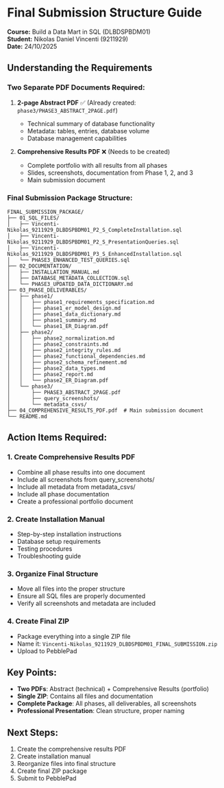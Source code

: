 # Final Submission Structure Guide

**Course:** Build a Data Mart in SQL (DLBDSPBDM01)  
**Student:** Nikolas Daniel Vincenti (9211929)  
**Date:** 24/10/2025  

## Understanding the Requirements

### Two Separate PDF Documents Required:

1. **2-page Abstract PDF** ✅ (Already created: `phase3/PHASE3_ABSTRACT_2PAGE.pdf`)
   - Technical summary of database functionality
   - Metadata: tables, entries, database volume
   - Database management capabilities

2. **Comprehensive Results PDF** ❌ (Needs to be created)
   - Complete portfolio with all results from all phases
   - Slides, screenshots, documentation from Phase 1, 2, and 3
   - Main submission document

### Final Submission Package Structure:

```
FINAL_SUBMISSION_PACKAGE/
├── 01_SQL_FILES/
│   ├── Vincenti-Nikolas_9211929_DLBDSPBDM01_P2_S_CompleteInstallation.sql
│   ├── Vincenti-Nikolas_9211929_DLBDSPBDM01_P2_S_PresentationQueries.sql
│   ├── Vincenti-Nikolas_9211929_DLBDSPBDM01_P3_S_EnhancedInstallation.sql
│   └── PHASE3_ENHANCED_TEST_QUERIES.sql
├── 02_DOCUMENTATION/
│   ├── INSTALLATION_MANUAL.md
│   ├── DATABASE_METADATA_COLLECTION.sql
│   └── PHASE3_UPDATED_DATA_DICTIONARY.md
├── 03_PHASE_DELIVERABLES/
│   ├── phase1/
│   │   ├── phase1_requirements_specification.md
│   │   ├── phase1_er_model_design.md
│   │   ├── phase1_data_dictionary.md
│   │   ├── phase1_summary.md
│   │   └── phase1_ER_Diagram.pdf
│   ├── phase2/
│   │   ├── phase2_normalization.md
│   │   ├── phase2_constraints.md
│   │   ├── phase2_integrity_rules.md
│   │   ├── phase2_functional_dependencies.md
│   │   ├── phase2_schema_refinement.md
│   │   ├── phase2_data_types.md
│   │   ├── phase2_report.md
│   │   └── phase2_ER_Diagram.pdf
│   └── phase3/
│       ├── PHASE3_ABSTRACT_2PAGE.pdf
│       ├── query_screenshots/
│       └── metadata_csvs/
├── 04_COMPREHENSIVE_RESULTS_PDF.pdf  # Main submission document
└── README.md
```

## Action Items Required:

### 1. Create Comprehensive Results PDF
- Combine all phase results into one document
- Include all screenshots from query_screenshots/
- Include all metadata from metadata_csvs/
- Include all phase documentation
- Create a professional portfolio document

### 2. Create Installation Manual
- Step-by-step installation instructions
- Database setup requirements
- Testing procedures
- Troubleshooting guide

### 3. Organize Final Structure
- Move all files into the proper structure
- Ensure all SQL files are properly documented
- Verify all screenshots and metadata are included

### 4. Create Final ZIP
- Package everything into a single ZIP file
- Name it: `Vincenti-Nikolas_9211929_DLBDSPBDM01_FINAL_SUBMISSION.zip`
- Upload to PebblePad

## Key Points:

- **Two PDFs**: Abstract (technical) + Comprehensive Results (portfolio)
- **Single ZIP**: Contains all files and documentation
- **Complete Package**: All phases, all deliverables, all screenshots
- **Professional Presentation**: Clean structure, proper naming

## Next Steps:

1. Create the comprehensive results PDF
2. Create installation manual
3. Reorganize files into final structure
4. Create final ZIP package
5. Submit to PebblePad
